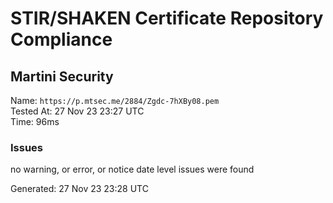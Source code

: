 # STIR/SHAKEN Certificate Repository Compliance

## Martini Security

Name: `https://p.mtsec.me/2884/Zgdc-7hXBy08.pem`\
Tested At: 27 Nov 23 23:27 UTC\
Time: 96ms

### Issues

no warning, or error, or notice date level issues were found

Generated: 27 Nov 23 23:28 UTC